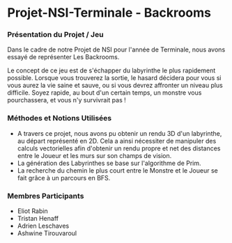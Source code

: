 ﻿# Projet-NSI-Terminale - Backrooms

### Présentation du Projet / Jeu
Dans le cadre de notre Projet de NSI pour l'année de Terminale, nous avons essayé de représenter Les Backrooms.

Le concept de ce jeu est de s'échapper du labyrinthe le plus rapidement possible. Lorsque vous trouverez la sortie, le hasard décidera pour vous si vous aurez la vie saine et sauve, ou si vous devrez affronter un niveau plus difficile. Soyez rapide, au bout d'un certain temps, un monstre vous pourchassera, et vous n'y survivrait pas !

### Méthodes et Notions Utilisées
* A travers ce projet, nous avons pu obtenir un rendu 3D d'un labyrinthe, au départ représenté en 2D. Cela a ainsi nécessiter de manipuler des calculs vectorielles afin d'obtenir un rendu propre et net des distances entre le Joueur et les murs sur son champs de vision.
* La génération des Labyrinthes se base sur l'algorithme de Prim.
* La recherche du chemin le plus court entre le Monstre et le Joueur se fait grâce à un parcours en BFS.

### Membres Participants
* Eliot Rabin
* Tristan Henaff
* Adrien Leschaves
* Ashwine Tirouvaroul
